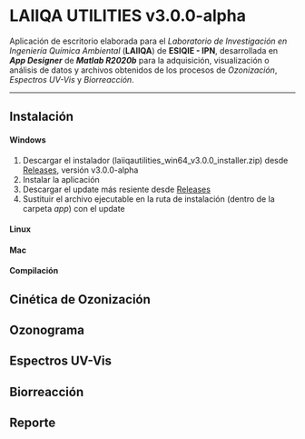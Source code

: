 # LAIIQA UTILITIES v3.0.0-alpha

Aplicación de escritorio elaborada para el _Laboratorio de Investigación en Ingeniería Química Ambiental_ (**LAIIQA**) de **ESIQIE - IPN**, desarrollada en **_App Designer_** de **_Matlab R2020b_** para la adquisición, visualización o análisis de datos y archivos obtenidos de los procesos de _Ozonización_, _Espectros UV-Vis_ y _Biorreacción_.

----------------
## Instalación
#### Windows
1. Descargar el instalador (laiiqautilities_win64_v3.0.0_installer.zip) desde [Releases](https://github.com/TheBiotechScientist/LAIIQAUtilities/releases), versión v3.0.0-alpha
2. Instalar la aplicación
3. Descargar el update más resiente desde [Releases](https://github.com/TheBiotechScientist/LAIIQAUtilities/releases)
4. Sustituir el archivo ejecutable en la ruta de instalación (dentro de la carpeta _app_) con el update

#### Linux
#### Mac

#### Compilación

## Cinética de Ozonización
## Ozonograma
## Espectros UV-Vis
## Biorreacción
## Reporte
